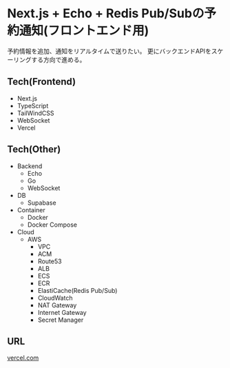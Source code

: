 # Next.js + Echo + Redis Pub/Subの予約通知(フロントエンド用)

予約情報を追加、通知をリアルタイムで送りたい。 
更にバックエンドAPIをスケーリングする方向で進める。

## Tech(Frontend)

- Next.js
- TypeScript
- TailWindCSS
- WebSocket
- Vercel

## Tech(Other)

- Backend
  - Echo
  - Go
  - WebSocket
- DB
  - Supabase
- Container
  - Docker
  - Docker Compose
- Cloud
  - AWS
    - VPC
    - ACM
    - Route53
    - ALB
    - ECS
    - ECR
    - ElastiCache(Redis Pub/Sub)
    - CloudWatch
    - NAT Gateway
    - Internet Gateway
    - Secret Manager

## URL

[vercel.com](https://vercel.com/)